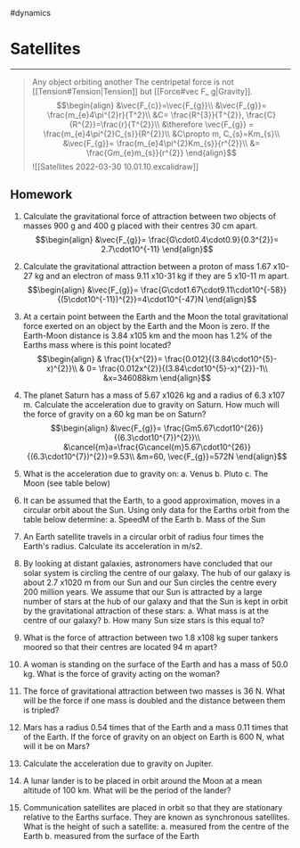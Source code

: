 #dynamics 
# Satellites
---
> Any object orbiting another
> The centripetal force is not [[Tension#Tension|Tension]] but [[Force#vec F_ g|Gravity]]. 
> $$\begin{align}
&\vec{F_{c}}=\vec{F_{g}}\\
&\vec{F_{g}}= \frac{m_{e}4\pi^{2}r}{T^2}\\
&C= \frac{R^{3}}{T^{2}}, \frac{C}{R^{2}}=\frac{r}{T^{2}}\\
&\therefore \vec{F_{g}} = \frac{m_{e}4\pi^{2}C_{s}}{R^{2}}\\
&C\propto m, C_{s}=Km_{s}\\
&\vec{F_{g}}= \frac{m_{e}4\pi^{2}Km_{s}}{r^{2}}\\
&= \frac{Gm_{e}m_{s}}{r^{2}}
\end{align}$$
![[Satellites 2022-03-30 10.01.10.excalidraw]]
## Homework
1. Calculate the gravitational force of attraction between two objects of masses 900 g and 400 g placed with their centres 30 cm apart.
$$\begin{align}
&\vec{F_{g}}= \frac{G\cdot0.4\cdot0.9}{0.3^{2}}= 2.7\cdot10^{-11}
\end{align}$$
2. Calculate the gravitational attraction between a proton of mass 1.67 x10-27 kg and an electron of mass 9.11 x10-31 kg if they are 5 x10-11 m apart.
$$\begin{align}
&\vec{F_{g}}= \frac{G\cdot1.67\cdot9.11\cdot10^{-58}}{(5\cdot10^{-11})^{2}}=4\cdot10^{-47}N
\end{align}$$
3. At a certain point between the Earth and the Moon the total gravitational force exerted on an object by the Earth and the Moon is zero. If the Earth-Moon distance is 3.84 x105 km and the moon has 1.2% of the Earths mass where is this point located?
$$\begin{align}
& \frac{1}{x^{2}}= \frac{0.012}{(3.84\cdot10^{5}-x)^{2}}\\
& 0= \frac{0.012x^{2}}{(3.84\cdot10^{5}-x)^{2}}-1\\
&x=346088km
\end{align}$$
4. The planet Saturn has a mass of 5.67 x1026 kg and a radius of 6.3 x107 m. Calculate the acceleration due to gravity on Saturn. How much will the force of gravity on a 60 kg man be on Saturn?
$$\begin{align}
&\vec{F_{g}}= \frac{Gm5.67\cdot10^{26}}{(6.3\cdot10^{7})^{2}}\\
&\cancel{m}a=\frac{G\cancel{m}5.67\cdot10^{26}}{(6.3\cdot10^{7})^{2}}=9.53\\
&m=60, \vec{F_{g}}=572N
\end{align}$$
5. What is the acceleration due to gravity on:
	a. Venus 
	b. Pluto
	c. The Moon 							(see table below)

6. It can be assumed that the Earth, to a good approximation, moves in a circular orbit about the Sun. Using only data for the Earths orbit from the table below determine:
	a. SpeedM of the Earth
	b. Mass of the Sun

7. An Earth satellite travels in a circular orbit of radius four times the Earth's radius. Calculate its acceleration in m/s2.

8. By looking at distant galaxies, astronomers have concluded that our solar system is circling the centre of our galaxy. The hub of our galaxy is about 2.7 x1020 m from our Sun and our Sun circles the centre every 200 million years. We assume that our Sun is attracted by a large number of stars at the hub of our galaxy and that the Sun is kept in orbit by the gravitational attraction of these stars:
	a. What mass is at the centre of our galaxy?
	b. How many Sun size stars is this equal to?

9. What is the force of attraction between two 1.8 x108 kg super tankers moored so that their centres are located 94 m apart?

10. A woman is standing on the surface of the Earth and has a mass of 50.0 kg. What is the force of gravity acting on the woman?


11. The force of gravitational attraction between two masses is 36 N. What will be the force if one mass is doubled and the distance between them is tripled?

12. Mars has a radius 0.54 times that of the Earth and a mass 0.11 times that of the Earth. If the force of gravity on an object on Earth is 600 N, what will it be on Mars?

13. Calculate the acceleration due to gravity on Jupiter.

14. A lunar lander is to be placed in orbit around the Moon at a mean altitude of 100 km. What will be the period of the lander?

15. Communication satellites are placed in orbit so that they are stationary relative to the Earths surface. They are known as synchronous satellites. What is the height of such a satellite:
	a. measured from the centre of the Earth
	b. measured from the surface of the Earth